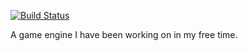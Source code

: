 
[![Build Status](https://travis-ci.org/edrickhong/Cu.svg?branch=master)](https://travis-ci.org/edrickhong/Cu)

A game engine I have been working on in my free time.
